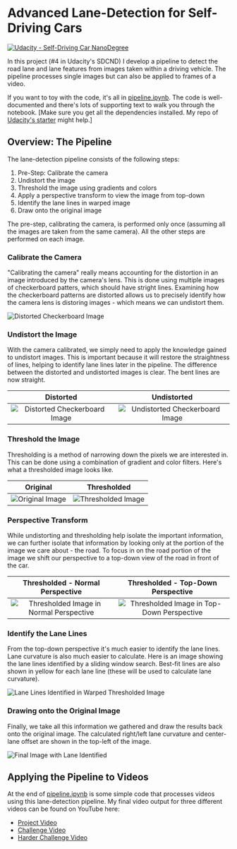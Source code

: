 # Advanced Lane-Detection for Self-Driving Cars

[![Udacity - Self-Driving Car NanoDegree](https://s3.amazonaws.com/udacity-sdc/github/shield-carnd.svg)](http://www.udacity.com/drive)

In this project (#4 in Udacity's SDCND) I develop a pipeline to detect the road lane and lane features from images taken within a driving vehicle. The pipeline processes single images but can also be applied to frames of a video.

If you want to toy with the code, it's all in [pipeline.ipynb](https://github.com/SealedSaint/CarND-Term1-P4/blob/master/pipeline.ipynb). The code is well-documented and there's lots of supporting text to walk you through the notebook. [Make sure you get all the dependencies installed. My repo of [Udacity's starter](https://github.com/SealedSaint/CarND-Term1-Starter) might help.] 


## Overview: The Pipeline

The lane-detection pipeline consists of the following steps:

1. Pre-Step: Calibrate the camera
2. Undistort the image
3. Threshold the image using gradients and colors
4. Apply a perspective transform to view the image from top-down
5. Identify the lane lines in warped image
6. Draw onto the original image

The pre-step, calibrating the camera, is performed only once (assuming all the images are taken from the same camera). All the other steps are performed on each image.

### Calibrate the Camera

"Calibrating the camera" really means accounting for the distortion in an image introduced by the camera's lens. This is done using multiple images of checkerboard patters, which should have stright lines. Examining how the checkerboard patterns are distorted allows us to precisely identify how the camera lens is distoring images - which means we can undistort them.

![Distorted Checkerboard Image](https://github.com/SealedSaint/CarND-Term1-P4/blob/master/camera_cal_images/not_enough_corners/calibration1.jpg)

### Undistort the Image

With the camera calibrated, we simply need to apply the knowledge gained to undistort images. This is important because it will restore the straightness of lines, helping to identify lane lines later in the pipeline. The difference between the distorted and undistorted images is clear. The bent lines are now straight.

Distorted | Undistorted
:---: | :---:
![Distorted Checkerboard Image](https://github.com/SealedSaint/CarND-Term1-P4/blob/master/camera_cal_images/not_enough_corners/calibration1.jpg) | ![Undistorted Checkerboard Image](https://github.com/SealedSaint/CarND-Term1-P4/blob/master/example_images/undistorted_checkerboard.jpg)

### Threshold the Image

Thresholding is a method of narrowing down the pixels we are interested in. This can be done using a combination of gradient and color filters. Here's what a thresholded image looks like.

Original | Thresholded
:---: | :---:
![Original Image](https://github.com/SealedSaint/CarND-Term1-P4/blob/master/test_images/test2.jpg) | ![Thresholded Image](https://github.com/SealedSaint/CarND-Term1-P4/blob/master/example_images/threshold_test2.jpg)

### Perspective Transform

While undistorting and thresholding help isolate the important information, we can further isolate that information by looking only at the portion of the image we care about - the road. To focus in on the road portion of the image we shift our perspective to a top-down view of the road in front of the car.

Thresholded - Normal Perspective | Thresholded - Top-Down Perspective
:---: | :---:
![Thresholded Image in Normal Perspective](https://github.com/SealedSaint/CarND-Term1-P4/blob/master/example_images/threshold_test2.jpg) | ![Thresholded Image in Top-Down Perspective](https://github.com/SealedSaint/CarND-Term1-P4/blob/master/example_images/warped_threshold_test2.jpg)

### Identify the Lane Lines

From the top-down perspective it's much easier to identify the lane lines. Lane curvature is also much easier to calculate. Here is an image showing the lane lines identified by a sliding window search. Best-fit lines are also shown in yellow for each lane line (these will be used to calculate lane curvature).

![Lane Lines Identified in Warped Thresholded Image](https://github.com/SealedSaint/CarND-Term1-P4/blob/master/example_images/lane_detection_warped_test2.jpg)

### Drawing onto the Original Image

Finally, we take all this information we gathered and draw the results back onto the original image. The calculated right/left lane curvature and center-lane offset are shown in the top-left of the image.

![Final Image with Lane Identified](https://github.com/SealedSaint/CarND-Term1-P4/blob/master/example_images/final.jpg)

## Applying the Pipeline to Videos

At the end of [pipeline.ipynb](https://github.com/SealedSaint/CarND-Term1-P4/blob/master/pipeline.ipynb) is some simple code that processes videos using this lane-detection pipeline. My final video output for three different videos can be found on YouTube here:

* [Project Video](https://www.youtube.com/watch?v=v_leQokpNnU)
* [Challenge Video](https://www.youtube.com/watch?v=YIfH7aO-D_4)
* [Harder Challenge Video](https://www.youtube.com/watch?v=3lMie0rdx4E)
